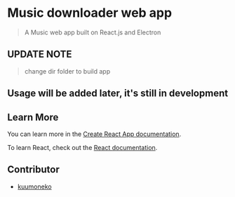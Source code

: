 # Music downloader web app

> A Music web app built on React.js and Electron

## UPDATE NOTE

> change dir folder to build app

## Usage will be added later, it's still in development

## Learn More

You can learn more in the [Create React App documentation](https://facebook.github.io/create-react-app/docs/getting-started).

To learn React, check out the [React documentation](https://reactjs.org/).

## Contributor

- [kuumoneko](https://github.com/kuumoneko)
